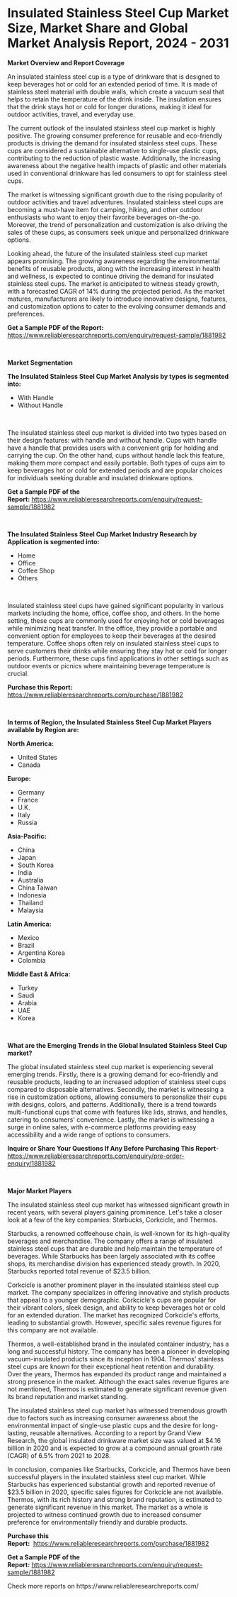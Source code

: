 <p><h1>Insulated Stainless Steel Cup Market Size, Market Share and Global Market Analysis Report, 2024 - 2031</h1></p><p><strong>Market Overview and Report Coverage</strong></p>
<p><p>An insulated stainless steel cup is a type of drinkware that is designed to keep beverages hot or cold for an extended period of time. It is made of stainless steel material with double walls, which create a vacuum seal that helps to retain the temperature of the drink inside. The insulation ensures that the drink stays hot or cold for longer durations, making it ideal for outdoor activities, travel, and everyday use.</p><p>The current outlook of the insulated stainless steel cup market is highly positive. The growing consumer preference for reusable and eco-friendly products is driving the demand for insulated stainless steel cups. These cups are considered a sustainable alternative to single-use plastic cups, contributing to the reduction of plastic waste. Additionally, the increasing awareness about the negative health impacts of plastic and other materials used in conventional drinkware has led consumers to opt for stainless steel cups.</p><p>The market is witnessing significant growth due to the rising popularity of outdoor activities and travel adventures. Insulated stainless steel cups are becoming a must-have item for camping, hiking, and other outdoor enthusiasts who want to enjoy their favorite beverages on-the-go. Moreover, the trend of personalization and customization is also driving the sales of these cups, as consumers seek unique and personalized drinkware options.</p><p>Looking ahead, the future of the insulated stainless steel cup market appears promising. The growing awareness regarding the environmental benefits of reusable products, along with the increasing interest in health and wellness, is expected to continue driving the demand for insulated stainless steel cups. The market is anticipated to witness steady growth, with a forecasted CAGR of 14% during the projected period. As the market matures, manufacturers are likely to introduce innovative designs, features, and customization options to cater to the evolving consumer demands and preferences.</p></p>
<p><strong>Get a Sample PDF of the Report:</strong> <a href="https://www.reliableresearchreports.com/enquiry/request-sample/1881982">https://www.reliableresearchreports.com/enquiry/request-sample/1881982</a></p>
<p>&nbsp;</p>
<p><strong>Market Segmentation</strong></p>
<p><strong>The Insulated Stainless Steel Cup Market Analysis by types is segmented into:</strong></p>
<p><ul><li>With Handle</li><li>Without Handle</li></ul></p>
<p>&nbsp;</p>
<p><p>The insulated stainless steel cup market is divided into two types based on their design features: with handle and without handle. Cups with handle have a handle that provides users with a convenient grip for holding and carrying the cup. On the other hand, cups without handle lack this feature, making them more compact and easily portable. Both types of cups aim to keep beverages hot or cold for extended periods and are popular choices for individuals seeking durable and insulated drinkware options.</p></p>
<p><strong>Get a Sample PDF of the Report:</strong>&nbsp;<a href="https://www.reliableresearchreports.com/enquiry/request-sample/1881982">https://www.reliableresearchreports.com/enquiry/request-sample/1881982</a></p>
<p>&nbsp;</p>
<p><strong>The Insulated Stainless Steel Cup Market Industry Research by Application is segmented into:</strong></p>
<p><ul><li>Home</li><li>Office</li><li>Coffee Shop</li><li>Others</li></ul></p>
<p>&nbsp;</p>
<p><p>Insulated stainless steel cups have gained significant popularity in various markets including the home, office, coffee shop, and others. In the home setting, these cups are commonly used for enjoying hot or cold beverages while minimizing heat transfer. In the office, they provide a portable and convenient option for employees to keep their beverages at the desired temperature. Coffee shops often rely on insulated stainless steel cups to serve customers their drinks while ensuring they stay hot or cold for longer periods. Furthermore, these cups find applications in other settings such as outdoor events or picnics where maintaining beverage temperature is crucial.</p></p>
<p><strong>Purchase this Report:</strong>&nbsp; <a href="https://www.reliableresearchreports.com/purchase/1881982">https://www.reliableresearchreports.com/purchase/1881982</a></p>
<p>&nbsp;</p>
<p><strong>In terms of Region, the Insulated Stainless Steel Cup Market Players available by Region are:</strong></p>
<p>
    <p> <strong> North America: </strong>
        <ul>
            <li>United States</li>
            <li>Canada</li>
        </ul>
        </p> 
    <p> <strong> Europe: </strong>
        <ul>
            <li>Germany</li>
            <li>France</li>
            <li>U.K.</li>
            <li>Italy</li>
            <li>Russia</li>
        </ul>
        </p> 
    <p> <strong> Asia-Pacific: </strong>
        <ul>
            <li>China</li>
            <li>Japan</li>
            <li>South Korea</li>
            <li>India</li>
            <li>Australia</li>
            <li>China Taiwan</li>
            <li>Indonesia</li>
            <li>Thailand</li>
            <li>Malaysia</li>
        </ul>
        </p> 
    <p> <strong> Latin America: </strong>
        <ul>
            <li>Mexico</li>
            <li>Brazil</li>
            <li>Argentina Korea</li>
            <li>Colombia</li>
        </ul>
        </p> 
    <p> <strong> Middle East & Africa: </strong>
        <ul>
            <li>Turkey</li>
            <li>Saudi</li>
            <li>Arabia</li>
            <li>UAE</li>
            <li>Korea</li>
        </ul>
    </p>
    </p>
<p>&nbsp;</p>
<p><strong>What are the Emerging Trends in the Global Insulated Stainless Steel Cup market?</strong></p>
<p><p>The global insulated stainless steel cup market is experiencing several emerging trends. Firstly, there is a growing demand for eco-friendly and reusable products, leading to an increased adoption of stainless steel cups compared to disposable alternatives. Secondly, the market is witnessing a rise in customization options, allowing consumers to personalize their cups with designs, colors, and patterns. Additionally, there is a trend towards multi-functional cups that come with features like lids, straws, and handles, catering to consumers' convenience. Lastly, the market is witnessing a surge in online sales, with e-commerce platforms providing easy accessibility and a wide range of options to consumers.</p></p>
<p><strong>Inquire or Share Your Questions If Any Before Purchasing This Report</strong>- <a href="https://www.reliableresearchreports.com/enquiry/pre-order-enquiry/1881982">https://www.reliableresearchreports.com/enquiry/pre-order-enquiry/1881982</a></p>
<p>&nbsp;</p>
<p><strong>Major Market Players</strong></p>
<p><p>The insulated stainless steel cup market has witnessed significant growth in recent years, with several players gaining prominence. Let's take a closer look at a few of the key companies: Starbucks, Corkcicle, and Thermos.</p><p>Starbucks, a renowned coffeehouse chain, is well-known for its high-quality beverages and merchandise. The company offers a range of insulated stainless steel cups that are durable and help maintain the temperature of beverages. While Starbucks has been largely associated with its coffee shops, its merchandise division has experienced steady growth. In 2020, Starbucks reported total revenue of $23.5 billion.</p><p>Corkcicle is another prominent player in the insulated stainless steel cup market. The company specializes in offering innovative and stylish products that appeal to a younger demographic. Corkcicle's cups are popular for their vibrant colors, sleek design, and ability to keep beverages hot or cold for an extended duration. The market has recognized Corkcicle's efforts, leading to substantial growth. However, specific sales revenue figures for this company are not available.</p><p>Thermos, a well-established brand in the insulated container industry, has a long and successful history. The company has been a pioneer in developing vacuum-insulated products since its inception in 1904. Thermos' stainless steel cups are known for their exceptional heat retention and durability. Over the years, Thermos has expanded its product range and maintained a strong presence in the market. Although the exact sales revenue figures are not mentioned, Thermos is estimated to generate significant revenue given its brand reputation and market standing.</p><p>The insulated stainless steel cup market has witnessed tremendous growth due to factors such as increasing consumer awareness about the environmental impact of single-use plastic cups and the desire for long-lasting, reusable alternatives. According to a report by Grand View Research, the global insulated drinkware market size was valued at $4.16 billion in 2020 and is expected to grow at a compound annual growth rate (CAGR) of 6.5% from 2021 to 2028.</p><p>In conclusion, companies like Starbucks, Corkcicle, and Thermos have been successful players in the insulated stainless steel cup market. While Starbucks has experienced substantial growth and reported revenue of $23.5 billion in 2020, specific sales figures for Corkcicle are not available. Thermos, with its rich history and strong brand reputation, is estimated to generate significant revenue in this market. The market as a whole is projected to witness continued growth due to increased consumer preference for environmentally friendly and durable products.</p></p>
<p><strong>Purchase this Report:</strong>&nbsp;&nbsp;<a href="https://www.reliableresearchreports.com/purchase/1881982">https://www.reliableresearchreports.com/purchase/1881982</a></p>
<p></p>
<p><strong>Get a Sample PDF of the Report:</strong>&nbsp;<a href="https://www.reliableresearchreports.com/enquiry/request-sample/1881982">https://www.reliableresearchreports.com/enquiry/request-sample/1881982</a></p>
<p>Check more reports on https://www.reliableresearchreports.com/</p>